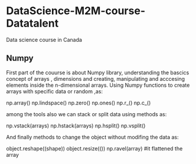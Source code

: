 # DataScience-M2M-course-Datatalent
Data science course in Canada

## Numpy 

First part of the couurse is about Numpy library, understanding the bascics concept of arrays , dimensions and creating, manipulating and acccesing elements inside the n-dimensional arrays.
 Using Numpy functions to create arrays with specific data or random ,as:
 
np.array()
np.lindspace()
np.zero()
np.ones()
np.r_()
np.c_()

among the tools also we can stack or split data using methods as:

np.vstack(arrays)
np.hstack(arrays)
np.hsplit()
np.vsplit()

And finally methods to change the object without modifing the data as:

object.reshape((shape))
object.resize(())
 np.ravel(array) #it flattened the array

